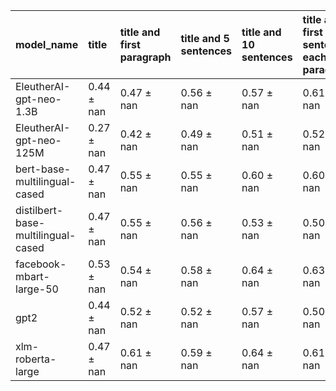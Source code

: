 | model_name                         | title          | title and first paragraph   | title and 5 sentences   | title and 10 sentences   | title and first sentence each paragraph   | raw text           |
|:-----------------------------------|:---------------|:----------------------------|:------------------------|:-------------------------|:------------------------------------------|:-------------------|
| EleutherAI-gpt-neo-1.3B            | 0.44 $\pm$ nan | 0.47 $\pm$ nan              | 0.56 $\pm$ nan          | 0.57 $\pm$ nan           | 0.61 $\pm$ nan                            | 0                  |
| EleutherAI-gpt-neo-125M            | 0.27 $\pm$ nan | 0.42 $\pm$ nan              | 0.49 $\pm$ nan          | 0.51 $\pm$ nan           | 0.52 $\pm$ nan                            | 0.53 $\pm$ nan     |
| bert-base-multilingual-cased       | 0.47 $\pm$ nan | 0.55 $\pm$ nan              | 0.55 $\pm$ nan          | 0.60 $\pm$ nan           | 0.60 $\pm$ nan                            | 0.57 $\pm$ nan     |
| distilbert-base-multilingual-cased | 0.47 $\pm$ nan | 0.55 $\pm$ nan              | 0.56 $\pm$ nan          | 0.53 $\pm$ nan           | 0.50 $\pm$ nan                            | 0.53 $\pm$ nan     |
| facebook-mbart-large-50            | 0.53 $\pm$ nan | 0.54 $\pm$ nan              | 0.58 $\pm$ nan          | 0.64 $\pm$ nan           | 0.63 $\pm$ nan                            | 0.64 $\pm$ nan     |
| gpt2                               | 0.44 $\pm$ nan | 0.52 $\pm$ nan              | 0.52 $\pm$ nan          | 0.57 $\pm$ nan           | 0.50 $\pm$ nan                            | 0.58 $\pm$ nan     |
| xlm-roberta-large                  | 0.47 $\pm$ nan | 0.61 $\pm$ nan              | 0.59 $\pm$ nan          | 0.64 $\pm$ nan           | 0.61 $\pm$ nan                            | **0.71 $\pm$ nan** |